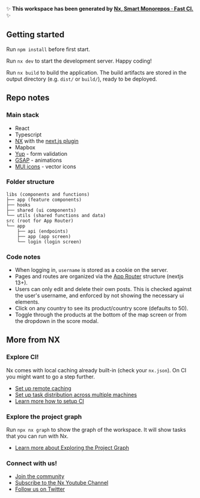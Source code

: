 ✨ **This workspace has been generated by [Nx, Smart Monorepos · Fast CI.](https://nx.dev)** ✨

## Getting started

Run `npm install` before first start.

Run `nx dev` to start the development server. Happy coding!

Run `nx build` to build the application. The build artifacts are stored in the output directory (e.g. `dist/` or `build/`), ready to be deployed.

## Repo notes

### Main stack

- React
- Typescript
- [NX](https://nx.dev/) with the [next.js plugin](https://nx.dev/nx-api/next)
- Mapbox
- [Yup](https://github.com/jquense/yup) - form validation
- [GSAP](https://gsap.com/) - animations
- [MUI icons](https://mui.com/material-ui/material-icons/) - vector icons

### Folder structure

```
libs (components and functions)
├── app (feature components)
├── hooks
├── shared (ui components)
└── utils (shared functions and data)
src (root for App Router)
└── app
    ├── api (endpoints)
    ├── app (app screen)
    └── login (login screen)
```

### Code notes

- When logging in, `username` is stored as a cookie on the server.
- Pages and routes are organized via the [App Router](https://nextjs.org/docs/app) structure (nextjs 13+).
- Users can only edit and delete their own posts. This is checked against the user's username, and enforced by not showing the necessary ui elements.
- Click on any country to see its product/country score (defaults to 50).
- Toggle through the products at the bottom of the map screen or from the dropdown in the score modal.

## More from NX

### Explore CI!

Nx comes with local caching already built-in (check your `nx.json`). On CI you might want to go a step further.

- [Set up remote caching](https://nx.dev/features/share-your-cache)
- [Set up task distribution across multiple machines](https://nx.dev/nx-cloud/features/distribute-task-execution)
- [Learn more how to setup CI](https://nx.dev/recipes/ci)

### Explore the project graph

Run `npx nx graph` to show the graph of the workspace.
It will show tasks that you can run with Nx.

- [Learn more about Exploring the Project Graph](https://nx.dev/core-features/explore-graph)

### Connect with us!

- [Join the community](https://nx.dev/community)
- [Subscribe to the Nx Youtube Channel](https://www.youtube.com/@nxdevtools)
- [Follow us on Twitter](https://twitter.com/nxdevtools)
